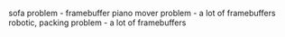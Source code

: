 sofa problem - framebuffer
piano mover problem - a lot of framebuffers
robotic, packing problem - a lot of framebuffers